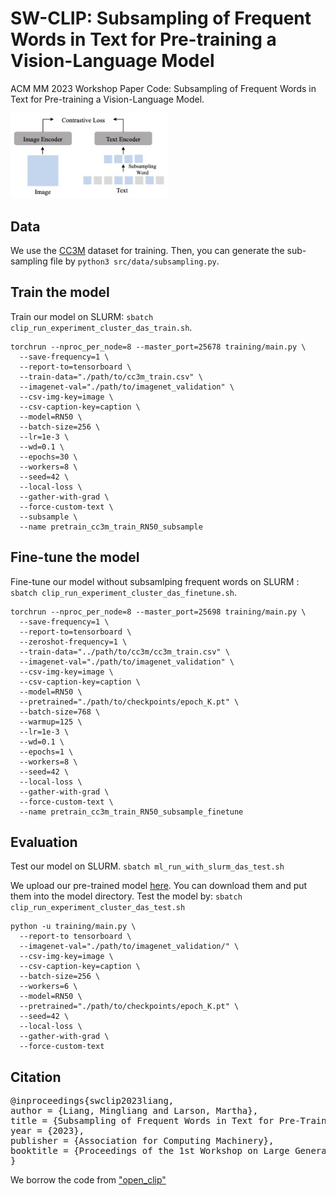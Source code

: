 # SW-CLIP: Subsampling of Frequent Words in Text for Pre-training a Vision-Language Model
ACM MM 2023 Workshop Paper Code: Subsampling of Frequent Words in Text for Pre-training a Vision-Language Model.

<img src="./docs/SW-CLIP.jpg" width = "50%" height="50%">


## Data
We use the [CC3M](https://github.com/rom1504/img2dataset/blob/main/dataset_examples/cc3m.md) dataset for training.
Then, you can generate the sub-sampling file by ```python3 src/data/subsampling.py```.

## Train the model
Train our model on SLURM: ```sbatch clip_run_experiment_cluster_das_train.sh```.

```
torchrun --nproc_per_node=8 --master_port=25678 training/main.py \
  --save-frequency=1 \
  --report-to=tensorboard \
  --train-data="./path/to/cc3m_train.csv" \
  --imagenet-val="./path/to/imagenet_validation" \
  --csv-img-key=image \
  --csv-caption-key=caption \
  --model=RN50 \
  --batch-size=256 \
  --lr=1e-3 \
  --wd=0.1 \
  --epochs=30 \
  --workers=8 \
  --seed=42 \
  --local-loss \
  --gather-with-grad \
  --force-custom-text \
  --subsample \
  --name pretrain_cc3m_train_RN50_subsample
```
## Fine-tune the model
Fine-tune our model without subsamlping frequent words on SLURM : ```sbatch clip_run_experiment_cluster_das_finetune.sh```.

``` 
torchrun --nproc_per_node=8 --master_port=25698 training/main.py \
  --save-frequency=1 \
  --report-to=tensorboard \
  --zeroshot-frequency=1 \
  --train-data="../path/to/cc3m/cc3m_train.csv" \
  --imagenet-val="./path/to/imagenet_validation" \
  --csv-img-key=image \
  --csv-caption-key=caption \
  --model=RN50 \
  --pretrained="./path/to/checkpoints/epoch_K.pt" \
  --batch-size=768 \
  --warmup=125 \
  --lr=1e-3 \
  --wd=0.1 \
  --epochs=1 \
  --workers=8 \
  --seed=42 \
  --local-loss \
  --gather-with-grad \
  --force-custom-text \
  --name pretrain_cc3m_train_RN50_subsample_finetune
```

## Evaluation
Test our model on SLURM.
```sbatch ml_run_with_slurm_das_test.sh```

We upload our pre-trained model [here](https://drive.google.com/drive/folders/1Llksh_XRetqA7IFkkwSaMNcW6la7hBtM?usp=sharing). You can download them and put them into the model directory.
Test the model by: ```sbatch clip_run_experiment_cluster_das_test.sh```

```
python -u training/main.py \
  --report-to tensorboard \
  --imagenet-val="./path/to/imagenet_validation/" \
  --csv-img-key=image \
  --csv-caption-key=caption \
  --batch-size=256 \
  --workers=6 \
  --model=RN50 \
  --pretrained="./path/to/checkpoints/epoch_K.pt" \
  --seed=42 \
  --local-loss \
  --gather-with-grad \
  --force-custom-text
```


## Citation
<pre>
@inproceedings{swclip2023liang,
author = {Liang, Mingliang and Larson, Martha},
title = {Subsampling of Frequent Words in Text for Pre-Training a Vision-Language Model},
year = {2023},
publisher = {Association for Computing Machinery},
booktitle = {Proceedings of the 1st Workshop on Large Generative Models Meet Multimodal Applications},
}
</pre>


We borrow the code from ["open_clip"](https://github.com/mlfoundations/open_clip.git)


